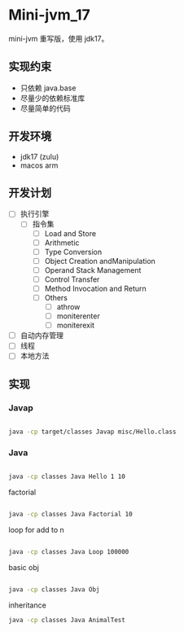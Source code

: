 # Mini-jvm_17

mini-jvm 重写版，使用 jdk17。

## 实现约束

- 只依赖 java.base
- 尽量少的依赖标准库
- 尽量简单的代码

## 开发环境

- jdk17 (zulu)
- macos arm

## 开发计划

- [ ] 执行引擎
  - [ ] 指令集
    - [ ] Load and Store
    - [ ] Arithmetic
    - [ ] Type Conversion
    - [ ] Object Creation andManipulation
    - [ ] Operand Stack Management
    - [ ] Control Transfer
    - [ ] Method Invocation and Return
    - [ ] Others
      - [ ] athrow
      - [ ] moniterenter
      - [ ] moniterexit
- [ ] 自动内存管理
- [ ] 线程
- [ ] 本地方法

## 实现

### Javap

```bash

java -cp target/classes Javap misc/Hello.class
```

### Java

```bash

java -cp classes Java Hello 1 10
```

factorial

```bash

java -cp classes Java Factorial 10

```

loop for add to n

```bash

java -cp classes Java Loop 100000

```

basic obj

```bash

java -cp classes Java Obj
```

inheritance

```bash
java -cp classes Java AnimalTest
```

